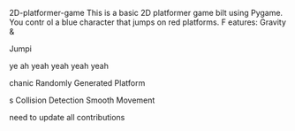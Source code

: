


     


 2D-platformer-game
This is a basic 2D platformer game 
bilt using Pygame. You contr
ol a blue 
character that jumps on red platforms.
F
eatures: Gravity &amp;

Jumpi



ye ah yeah yeah yeah yeah



chanic Randomly Generated Platform

s Collision Detection  Smooth Movement


need  to update all contributions 



 